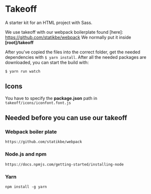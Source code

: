 Takeoff
=======

A starter kit for an HTML project with Sass.

We use takeoff with our webpack boilerplate found [here]: https://github.com/statikbe/webpack
We normally put it inside **[root]/takeoff**

After you've copied the files into the correct folder, get the needed dependencies with `$ yarn install`. After all the needed packages are downloaded, you can start the build with:

```
$ yarn run watch
```

## Icons

You have to specify the **package.json** path in `takeoff/icons/iconfont.font.js`


## Needed before you can use our takeoff

### Webpack boiler plate

```
https://github.com/statikbe/webpack
```

### Node.js and npm
```
https://docs.npmjs.com/getting-started/installing-node
```

### Yarn
```
npm install -g yarn
```
